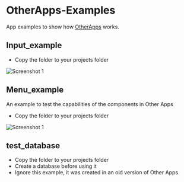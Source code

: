 # OtherApps-Examples
App examples to show how [OtherApps](https://github.com/OtherExit/OtherApps) works.



## Input_example
- Copy the folder to your projects folder

![Screenshot 1](https://raw.githubusercontent.com/OtherExit/OtherApps-Examples/main/res/im1.png)

## Menu_example
An example to test the capabilities of the components in Other Apps
- Copy the folder to your projects folder

![Screenshot 1](https://raw.githubusercontent.com/OtherExit/OtherApps-Examples/main/res/im2.png)


## test_database
- Copy the folder to your projects folder
- Create a database before using it
- Ignore this example, it was created in an old version of Other Apps
